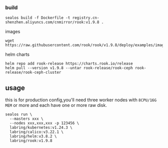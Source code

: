### build

```
sealos build -f Dockerfile -t registry.cn-shenzhen.aliyuncs.com/cnmirror/rook:v1.9.8 .
```

images

```
wget https://raw.githubusercontent.com/rook/rook/v1.9.8/deploy/examples/images.txt
```

helm charts

```
helm repo add rook-release https://charts.rook.io/release
helm pull --version v1.9.8 --untar rook-release/rook-ceph rook-release/rook-ceph-cluster
```

## usage

this is for production config,you'll need three worker nodes with `8CPU/16G MEM` or more and each have one or more raw disk.

```
sealos run \
  --masters xxx \
  --nodes xxx,xxx,xxx -p 123456 \
  labring/kubernetes:v1.24.3 \
  labring/calico:v3.22.1 \
  labring/helm:v3.8.2 \
  labring/rook:v1.9.8
```

